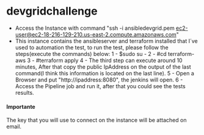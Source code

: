 # devgridchallenge
* Access the Instance with command "ssh -i ansibledevgrid.pem ec2-user@ec2-18-216-129-210.us-east-2.compute.amazonaws.com"
* This instance contains the ansibleserver and terraform installed that I´ve used to automation the test, to run the test, please follow the steps(execute the commands) below:
	1 - $sudo su -
	2 - #cd terraform-aws
	3 - #terraform apply
        4 - The third step can execute around 10 minutes, After that copy the public IpAddress on the output of the last command(I think this information is located on the last line).
	5 - Open a Browser and put "http://ipaddress:8080", the jenkins will open.
	6 - Access the Pipeline job and run it, after that you could see the tests results.

#### Importante #####
The key that you will use to connect on the instance will be attached on email.
